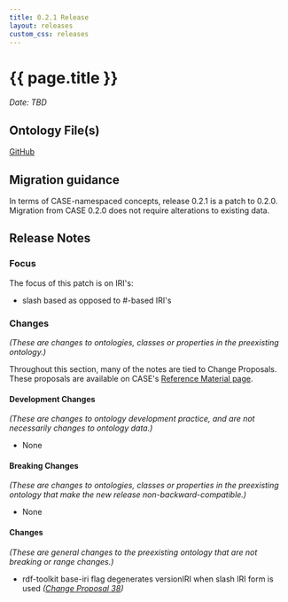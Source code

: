 ```yaml
---
title: 0.2.1 Release
layout: releases
custom_css: releases
---
```


# {{ page.title }}

*Date: TBD*

## Ontology File(s)

[GitHub](https://github.com/casework/CASE/releases/tag/0.2.1)

## Migration guidance

In terms of CASE-namespaced concepts, release 0.2.1 is a patch to 0.2.0.  Migration from CASE 0.2.0 does not require alterations to existing data.  

## Release Notes

### Focus

The focus of this patch is on IRI's:
* slash based as opposed to #-based IRI's


### Changes

*(These are changes to ontologies, classes or properties in the preexisting ontology.)*

Throughout this section, many of the notes are tied to Change Proposals.  These proposals are available on CASE's [Reference Material page](/resources/references.html).

#### Development Changes

*(These are changes to ontology development practice, and are not necessarily changes to ontology data.)*

* None

#### Breaking Changes

*(These are changes to ontologies, classes or properties in the preexisting ontology that make the new release non-backward-compatible.)*

* None


#### Changes

*(These are general changes to the preexisting ontology that are not breaking or range changes.)*

* rdf-toolkit base-iri flag degenerates versionIRI when slash IRI form is used
  *([Change Proposal 38](https://drive.google.com/file/d/1T7ZmDZuslKAGc2HA3PPYhSmKqDDoqfkt/view))* 

